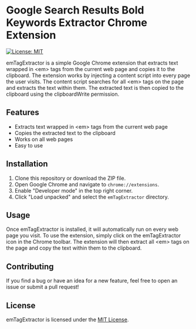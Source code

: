 <h1>Google Search Results Bold Keywords Extractor Chrome Extension</h1>
    <a href="https://opensource.org/licenses/MIT">
      <img alt="License: MIT" src="https://img.shields.io/badge/License-MIT-yellow.svg">
    </a>
    <p>emTagExtractor is a simple Google Chrome extension that extracts text wrapped in &lt;em&gt; tags from the current web page and copies it to the clipboard. The extension works by injecting a content script into every page the user visits. The content script searches for all &lt;em&gt; tags on the page and extracts the text within them. The extracted text is then copied to the clipboard using the clipboardWrite permission.</p>
    <h2>Features</h2>
    <ul>
      <li>Extracts text wrapped in &lt;em&gt; tags from the current web page</li>
      <li>Copies the extracted text to the clipboard</li>
      <li>Works on all web pages</li>
      <li>Easy to use</li>
    </ul>
    <h2>Installation</h2>
    <ol>
      <li>Clone this repository or download the ZIP file.</li>
      <li>Open Google Chrome and navigate to <code>chrome://extensions</code>.</li>
      <li>Enable "Developer mode" in the top right corner.</li>
      <li>Click "Load unpacked" and select the <code>emTagExtractor</code> directory.</li>
    </ol>
    <h2>Usage</h2>
    <p>Once emTagExtractor is installed, it will automatically run on every web page you visit. To use the extension, simply click on the emTagExtractor icon in the Chrome toolbar. The extension will then extract all &lt;em&gt; tags on the page and copy the text within them to the clipboard.</p>
    <h2>Contributing</h2>
    <p>If you find a bug or have an idea for a new feature, feel free to open an issue or submit a pull request!</p>
    <h2>License</h2>
<p>emTagExtractor is licensed under the <a href="https://opensource.org/licenses/MIT">MIT License</a>.</p>
